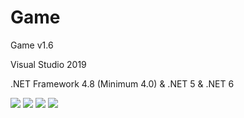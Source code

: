 # Game
  <p>Game v1.6</p>
  <p>Visual Studio 2019</p>
  <p>.NET Framework 4.8 (Minimum 4.0) & .NET 5 & .NET 6</p>
  <img src="https://raw.githubusercontent.com/Taiizor/Game/master/.screenshots/UI_1.png" />
  <img src="https://raw.githubusercontent.com/Taiizor/Game/master/.screenshots/UI_2.png" />
  <img src="https://raw.githubusercontent.com/Taiizor/Game/master/.screenshots/UI_3.png" />
  <img src="https://raw.githubusercontent.com/Taiizor/Game/master/.screenshots/UI_4.png" />